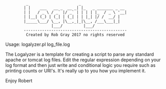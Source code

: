              _                      _
            | |    ___   __ _  __ _| |_   _ _______ _ __
            | |   / _ \ / _` |/ _` | | | | |_  / _ \ '__|
            | |__| (_) | (_| | (_| | | |_| |/ /  __/ |
            |_____\___/ \__, |\__,_|_|\__, /___\___|_|
                        |___/         |___/
            ---------------------------------------------
             Created by Rob Gray 2017 no rights reserved


Usage: logalyzer.pl log_file.log

The Logalyzer is a template for creating a script to parse any standard apache or tomcat log files. 
Edit the regular expression depending on your log format and then just write and conditional logic you require
such as printing counts or URI's. It's really up to you how you implement it.

Enjoy
Robert
